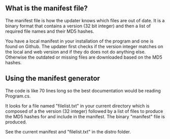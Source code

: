 ## What is the manifest file?

The manifest file is how the updater knows which files are out of date.
It is a binary format that contains a version (32 bit integer) and then
a list of required file names and their MD5 hashes.

You have a local manifest in your installation of the program and one is
found on Github. The updater first checks if the version integer matches
on the local and web version and if they do does not do anything else.
Otherwise the outdated or missing files are downloaded based on the MD5
hashes.

## Using the manifest generator

The code is like 70 lines long so the best documentation would be
reading Program.cs.

It looks for a file named "filelist.txt" in your current directory which
is composed of a the version (32 integer) followed by a list of files to
produce the MD5 hashes for and include in the manifest. The binary
"manifest" file is produced.

See the current manifest and "filelist.txt" in the distro folder.
